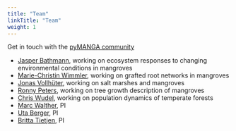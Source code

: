 ```yaml
---
title: "Team"
linkTitle: "Team"
weight: 1
---
```


Get in touch with the [pyMANGA community](mailto:pymanga@tu-dresden.de)

- <a href="https://github.com/jbathmann" target="_blank">Jasper Bathmann</a>, working on ecosystem responses to changing environmental conditions in mangroves
- <a href="https://github.com/mcwimm/" target="_blank">Marie-Christin Wimmler</a>, working on grafted root networks in mangroves
- <a href="https://github.com/jvollhueter" target="_blank">Jonas Vollhüter</a>, working on salt marshes and mangroves
- <a href="https://tu-dresden.de/bu/umwelt/forst/ww/bsa/die-professur/staff/ronny-peters" target="_blank">Ronny Peters</a>, working on tree growth description of mangroves
- <a href="https://tu-dresden.de/bu/umwelt/forst/ww/bsa/die-professur/staff/chris-wudel" target="_blank">Chris Wudel</a>, working on population dynamics of temperate forests
- <a href="https://tu-dresden.de/bu/umwelt/forst/ww/bsa/die-professur/staff/marc-walther" target="_blank">Marc Walther</a>, PI
- <a href="https://tu-dresden.de/bu/umwelt/forst/ww/bsa/die-professur/staff/uta-berger" target="_blank">Uta Berger</a>, PI
- <a href="https://www.bcp.fu-berlin.de/biologie/arbeitsgruppen/botanik/ag_tietjen/People/professoren/tietjen/index.html" target="_blank">Britta Tietjen</a>, PI
